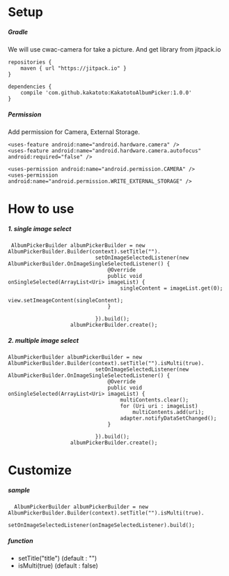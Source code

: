 
# Setup

##### Gradle
We will use cwac-camera for take a picture. And get library from jitpack.io

    repositories {
        maven { url "https://jitpack.io" }
    }

    dependencies {
        compile 'com.github.kakatoto:KakatotoAlbumPicker:1.0.0'
    }

##### Permission
Add permission for Camera, External Storage.

    <uses-feature android:name="android.hardware.camera" />
    <uses-feature android:name="android.hardware.camera.autofocus" android:required="false" />

    <uses-permission android:name="android.permission.CAMERA" />
    <uses-permission android:name="android.permission.WRITE_EXTERNAL_STORAGE" />

# How to use
##### 1. single image select
     AlbumPickerBuilder albumPickerBuilder = new AlbumPickerBuilder.Builder(context).setTitle("").
                                setOnImageSelectedListener(new AlbumPickerBuilder.OnImageSingleSelectedListener() {
                                    @Override
                                    public void onSingleSelected(ArrayList<Uri> imageList) {
                                        singleContent = imageList.get(0);
                                        view.setImeageContent(singleContent);
                                    }

                                }).build();
                        albumPickerBuilder.create();
                        
##### 2. multiple image select
    AlbumPickerBuilder albumPickerBuilder = new AlbumPickerBuilder.Builder(context).setTitle("").isMulti(true).
                                setOnImageSelectedListener(new AlbumPickerBuilder.OnImageSingleSelectedListener() {
                                    @Override
                                    public void onSingleSelected(ArrayList<Uri> imageList) {
                                        multiContents.clear();
                                        for (Uri uri : imageList)
                                            multiContents.add(uri);
                                        adapter.notifyDataSetChanged();
                                    }

                                }).build();
                        albumPickerBuilder.create();
                        
# Customize
##### sample
      AlbumPickerBuilder albumPickerBuilder = new AlbumPickerBuilder.Builder(context).setTitle("").isMulti(true).
                                setOnImageSelectedListener(onImageSelectedListener).build();
                                
##### function
* setTitle("title") (default : "")
* isMulti(true) (default : false) 
